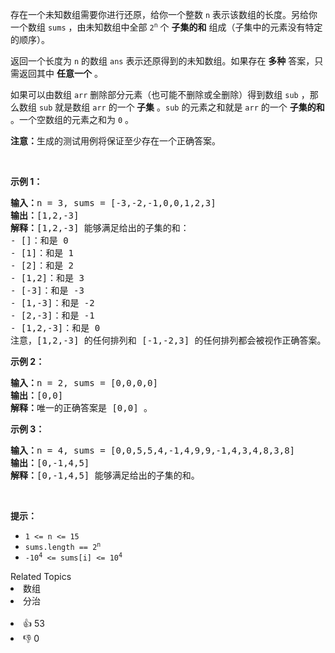 <p>存在一个未知数组需要你进行还原，给你一个整数 <code>n</code> 表示该数组的长度。另给你一个数组 <code>sums</code> ，由未知数组中全部 <code>2<sup>n</sup></code> 个 <strong>子集的和</strong> 组成（子集中的元素没有特定的顺序）。</p>

<p>返回一个长度为 <code>n</code> 的数组<em> </em><code>ans</code><em> </em>表示还原得到的未知数组。如果存在 <strong>多种</strong> 答案，只需返回其中 <strong>任意一个</strong> 。</p>

<p>如果可以由数组 <code>arr</code> 删除部分元素（也可能不删除或全删除）得到数组 <code>sub</code> ，那么数组 <code>sub</code> 就是数组 <code>arr</code> 的一个<strong> 子集</strong> 。<code>sub</code> 的元素之和就是 <code>arr</code> 的一个 <strong>子集的和</strong> 。一个空数组的元素之和为 <code>0</code> 。</p>

<p><strong>注意：</strong>生成的测试用例将保证至少存在一个正确答案。</p>

<p>&nbsp;</p>

<p><strong>示例 1：</strong></p>

<pre>
<strong>输入：</strong>n = 3, sums = [-3,-2,-1,0,0,1,2,3]
<strong>输出：</strong>[1,2,-3]
<strong>解释：</strong>[1,2,-3] 能够满足给出的子集的和：
- []：和是 0
- [1]：和是 1
- [2]：和是 2
- [1,2]：和是 3
- [-3]：和是 -3
- [1,-3]：和是 -2
- [2,-3]：和是 -1
- [1,2,-3]：和是 0
注意，[1,2,-3] 的任何排列和 [-1,-2,3] 的任何排列都会被视作正确答案。
</pre>

<p><strong>示例 2：</strong></p>

<pre>
<strong>输入：</strong>n = 2, sums = [0,0,0,0]
<strong>输出：</strong>[0,0]
<strong>解释：</strong>唯一的正确答案是 [0,0] 。
</pre>

<p><strong>示例 3：</strong></p>

<pre>
<strong>输入：</strong>n = 4, sums = [0,0,5,5,4,-1,4,9,9,-1,4,3,4,8,3,8]
<strong>输出：</strong>[0,-1,4,5]
<strong>解释：</strong>[0,-1,4,5] 能够满足给出的子集的和。
</pre>

<p>&nbsp;</p>

<p><strong>提示：</strong></p>

<ul> 
 <li><code>1 &lt;= n &lt;= 15</code></li> 
 <li><code>sums.length == 2<sup>n</sup></code></li> 
 <li><code>-10<sup>4</sup> &lt;= sums[i] &lt;= 10<sup>4</sup></code></li> 
</ul>

<div><div>Related Topics</div><div><li>数组</li><li>分治</li></div></div><br><div><li>👍 53</li><li>👎 0</li></div>